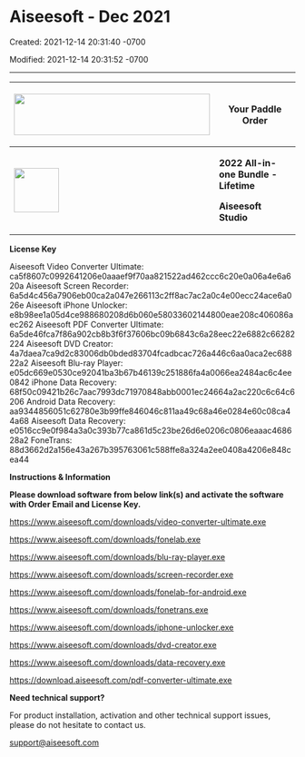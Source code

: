 # Aiseesoft - Dec 2021

Created: 2021-12-14 20:31:40 -0700

Modified: 2021-12-14 20:31:52 -0700

---

<table>
<colgroup>
<col style="width: 67%" />
<col style="width: 32%" />
</colgroup>
<thead>
<tr class="header">
<th><p></p>
<p><img src="../media/Pages-Aiseesoft---Dec-2021-image1.png" style="width:3.59514in;height:0.76181in" /></p></th>
<th><strong>Your Paddle Order</strong></th>
</tr>
</thead>
<tbody>
<tr class="odd">
<td><p></p>
<p><img src="../media/Pages-Aiseesoft---Dec-2021-image2.png" style="width:0.82153in;height:0.82153in" /></p></td>
<td><p><strong>2022 All-in-one Bundle -Lifetime</strong></p>
<p><strong>Aiseesoft Studio</strong></p></td>
</tr>
</tbody>
</table>

**License Key**

Aiseesoft Video Converter Ultimate: ca5f8607c0992641206e0aaaef9f70aa821522ad462ccc6c20e0a06a4e6a620a Aiseesoft Screen Recorder: 6a5d4c456a7906eb00ca2a047e266113c2ff8ac7ac2a0c4e00ecc24ace6a026e Aiseesoft iPhone Unlocker: e8b98ee1a05d4ce988680208d6b060e58033602144800eae208c406086aec262 Aiseesoft PDF Converter Ultimate: 6a5de46fca7f86a902cb8b3f6f37606bc09b6843c6a28eec22e6882c66282224 Aiseesoft DVD Creator: 4a7daea7ca9d2c83006db0bded83704fcadbcac726a446c6aa0aca2ec68822a2 Aiseesoft Blu-ray Player: e05dc669e0530ce92041ba3b67b46139c251886fa4a0066ea2484ac6c4ee0842 iPhone Data Recovery: 68f50c09421b26c7aac7993dc71970848abb0001ec24664a2ac220c6c64c6206 Android Data Recovery: aa9344856051c62780e3b99ffe846046c811aa49c68a46e0284e60c08ca44a68 Aiseesoft Data Recovery: e0516cc9e0f984a3a0c393b77ca861d5c23be26d6e0206c0806eaaac468628a2 FoneTrans: 88d3662d2a156e43a267b395763061c588ffe8a324a2ee0408a4206e848cea44

**Instructions & Information**

**Please download software from below link(s) and activate the software with Order Email and License Key.**

<https://www.aiseesoft.com/downloads/video-converter-ultimate.exe>

<https://www.aiseesoft.com/downloads/fonelab.exe>

<https://www.aiseesoft.com/downloads/blu-ray-player.exe>

<https://www.aiseesoft.com/downloads/screen-recorder.exe>

<https://www.aiseesoft.com/downloads/fonelab-for-android.exe>

<https://www.aiseesoft.com/downloads/fonetrans.exe>

<https://www.aiseesoft.com/downloads/iphone-unlocker.exe>

<https://www.aiseesoft.com/downloads/dvd-creator.exe>

<https://www.aiseesoft.com/downloads/data-recovery.exe>

<https://download.aiseesoft.com/pdf-converter-ultimate.exe>

**Need technical support?**

For product installation, activation and other technical support issues, please do not hesitate to contact us.

<support@aiseesoft.com>

